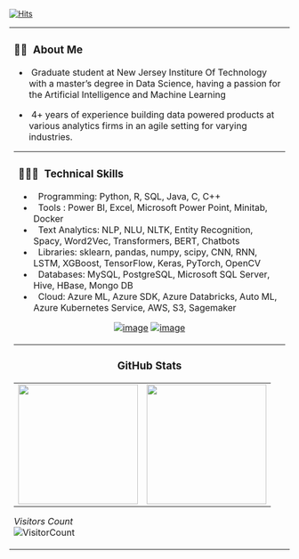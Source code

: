 [![Hits](https://hits.seeyoufarm.com/api/count/incr/badge.svg?url=https%3A%2F%2Fgithub.com%2Frohit-khokle&count_bg=%2379C83D&title_bg=%23555555&icon=&icon_color=%23E7E7E7&title=hits&edge_flat=false)](https://hits.seeyoufarm.com)

<table width="200%"> 
  <tr>
    <td> <h3> 👨🏻‍ &nbsp;About Me </h3>


- &nbsp;Graduate student at New Jersey Institure Of Technology with a master’s degree in Data Science, 
       having a passion for the Artificial Intelligence and Machine Learning 

- &nbsp;4+ years of experience building data powered products at various analytics firms in an agile setting for varying industries. 

<table width="100%"> 
  <tr>
    <td> <h3> 👨🏻‍💻 &nbsp;Technical Skills </h3>

- &nbsp; Programming: Python, R, SQL, Java, C, C++
- &nbsp; Tools : Power BI, Excel, Microsoft Power Point, Minitab, Docker
- &nbsp; Text Analytics: NLP, NLU, NLTK, Entity Recognition, Spacy, Word2Vec, Transformers, BERT, Chatbots
- &nbsp; Libraries: sklearn, pandas, numpy, scipy, CNN, RNN, LSTM, XGBoost, TensorFlow, Keras, PyTorch, OpenCV
- &nbsp; Databases: MySQL, PostgreSQL, Microsoft SQL Server, Hive, HBase, Mongo DB
- &nbsp; Cloud: Azure ML, Azure SDK, Azure Databricks, Auto ML, Azure Kubernetes Service, AWS, S3, Sagemaker      
      
<div align="center">

[![image](https://img.shields.io/badge/LinkedIn-0077B5?style=for-the-badge&logo=linkedin&logoColor=white)](www.linkedin.com/in/rohit-goswami07)
[![image](https://img.shields.io/badge/Gmail-D14836?style=for-the-badge&logo=gmail&logoColor=white)](mailto:rohitgoswami.p@gmail.com)
  
</div>


</td>
  </tr>
</table>
<h3 align="center">  GitHub Stats</h3>
<table width="100%"> 
  <tr>
    <td><img height="215em" src="https://github-readme-stats-eight-theta.vercel.app/api?username=rohit07cf&theme=vue&show_icons=true&include_all_commits=true&count_private=true"/></td>
    <td><img height="215em" src="https://github-readme-stats-eight-theta.vercel.app/api/top-langs/?username=rohit07cf&theme=vue&layout=compact&exclude_lang=r"/></td>
  </tr>
</table>

*Visitors Count*  
![VisitorCount](https://profile-counter.glitch.me/{syedareehaquasar}/count.svg)
<!-- https://cdn4.iconfinder.com/data/icons/logos-and-brands/512/189_Kaggle_logo_logos-512 -->
